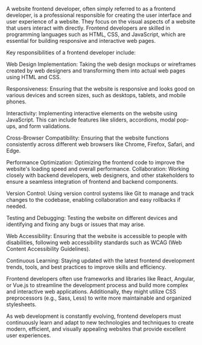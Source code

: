A website frontend developer, often simply referred to as a frontend developer, is a professional responsible for creating the user interface and user experience of a website. They focus on the visual aspects of a website that users interact with directly. Frontend developers are skilled in programming languages such as HTML, CSS, and JavaScript, which are essential for building responsive and interactive web pages.

Key responsibilities of a frontend developer include:

Web Design Implementation: Taking the web design mockups or wireframes created by web designers and transforming them into actual web pages using HTML and CSS.

Responsiveness: Ensuring that the website is responsive and looks good on various devices and screen sizes, such as desktops, tablets, and mobile phones.

Interactivity: Implementing interactive elements on the website using JavaScript. This can include features like sliders, accordions, modal pop-ups, and form validations.

Cross-Browser Compatibility: Ensuring that the website functions consistently across different web browsers like Chrome, Firefox, Safari, and Edge.

Performance Optimization: Optimizing the frontend code to improve the website's loading speed and overall performance.
Collaboration: Working closely with backend developers, web designers, and other stakeholders to ensure a seamless integration of frontend and backend components.

Version Control: Using version control systems like Git to manage and track changes to the codebase, enabling collaboration and easy rollbacks if needed.

Testing and Debugging: Testing the website on different devices and identifying and fixing any bugs or issues that may arise.

Web Accessibility: Ensuring that the website is accessible to people with disabilities, following web accessibility standards such as WCAG (Web Content Accessibility Guidelines).

Continuous Learning: Staying updated with the latest frontend development trends, tools, and best practices to improve skills and efficiency.

Frontend developers often use frameworks and libraries like React, Angular, or Vue.js to streamline the development process and build more complex and interactive web applications. Additionally, they might utilize CSS preprocessors (e.g., Sass, Less) to write more maintainable and organized stylesheets.

As web development is constantly evolving, frontend developers must continuously learn and adapt to new technologies and techniques to create modern, efficient, and visually appealing websites that provide excellent user experiences.
